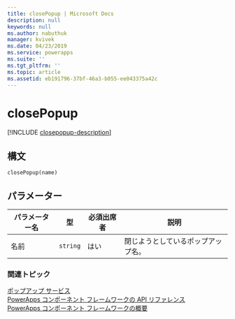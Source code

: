 ```yaml
---
title: closePopup | Microsoft Docs
description: null
keywords: null
ms.author: nabuthuk
manager: kvivek
ms.date: 04/23/2019
ms.service: powerapps
ms.suite: ''
ms.tgt_pltfrm: ''
ms.topic: article
ms.assetid: eb191796-37bf-46a3-b055-ee043375a42c
---
```


# <a name="closepopup"></a>closePopup

[!INCLUDE [closepopup-description](includes/closepopup-description.md)]

## <a name="syntax"></a>構文

`closePopup(name)`

## <a name="parameters"></a>パラメーター

| パラメーター名|型|必須出席者|説明|
| ------------- |----|--------|-----------|
|名前|`string`|はい|閉じようとしているポップアップ名。|


### <a name="related-topics"></a>関連トピック

[ポップアップ サービス](../popupservice.md)<br/>
[PowerApps コンポーネント フレームワークの API リファレンス](../../reference/index.md)<br/>
[PowerApps コンポーネント フレームワークの概要](../../overview.md)